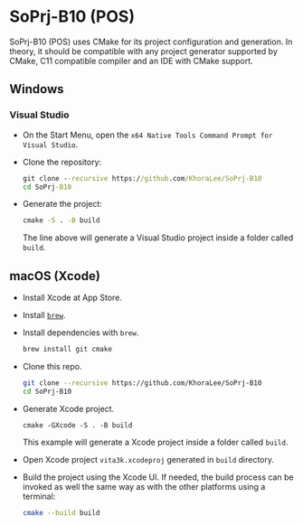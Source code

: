 # SoPrj-B10 (POS)

SoPrj-B10 (POS) uses CMake for its project configuration and generation. In theory, it should be compatible with any project generator supported by CMake, C11 compatible compiler and an IDE with CMake support. 

## Windows

### Visual Studio 
- On the Start Menu, open the `x64 Native Tools Command Prompt for Visual Studio`.

- Clone the repository:
  ```cmd
  git clone --recursive https://github.com/KhoraLee/SoPrj-B10
  cd SoPrj-B10
  ```

- Generate the project:
  ```cmd
  cmake -S . -B build
  ```
  The line above will generate a Visual Studio project inside a folder called `build`.

## macOS (Xcode)

- Install Xcode at App Store.

- Install [`brew`](https://brew.sh).

- Install dependencies with `brew`.

  ```sh
  brew install git cmake
  ```

- Clone this repo.
  ```sh
  git clone --recursive https://github.com/KhoraLee/SoPrj-B10
  cd SoPrj-B10
  ```

- Generate Xcode project.

  ```
  cmake -GXcode -S . -B build
  ```
  This example will generate a Xcode project inside a folder called `build`.

- Open Xcode project `vita3k.xcodeproj` generated in `build` directory.

- Build the project using the Xcode UI. If needed, the build process can be invoked as well the same way as with the other platforms using a terminal:
  ```sh
  cmake --build build
  ```